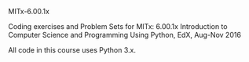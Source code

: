 MITx-6.00.1x

Coding exercises and Problem Sets for MITx: 6.00.1x Introduction to Computer Science and Programming Using Python, EdX, Aug-Nov 2016

All code in this course uses Python 3.x.
